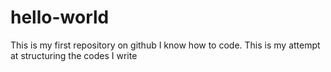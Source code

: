 # hello-world
This is my first repository on github
I know how to code. This is my attempt at structuring the codes I write
